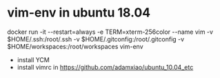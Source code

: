 # vim-env in ubuntu 18.04

docker run -it --restart=always -e TERM=xterm-256color --name vim -v $HOME/.ssh:/root/.ssh -v $HOME/.gitconfig:/root/.gitconfig -v $HOME/workspaces:/root/workspaces vim-env

- install YCM
- install vimrc in https://github.com/adamxiao/ubuntu_10.04_etc
